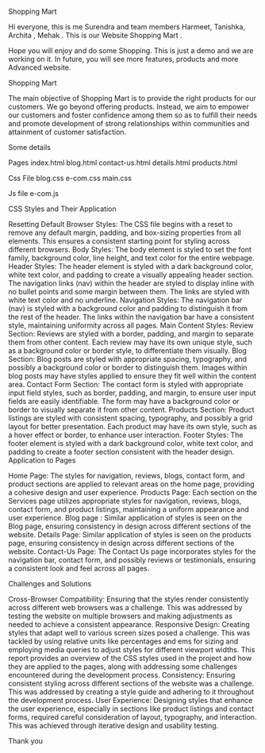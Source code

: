 Shopping Mart

Hi everyone, this is me Surendra and team members Harmeet, Tanishka, Archita , Mehak . 
This is our Website Shopping Mart .

Hope you will enjoy and do some Shopping. 
This is just a demo and we are working on it.
In future, you will see more features, products and more Advanced website.

Shopping Mart  

The main objective of Shopping Mart is to provide the right products for our customers. We go beyond offering products. 
Instead, we aim to empower our customers and foster confidence among them so as to fulfill their needs and promote development
of strong relationships within communities and attainment of customer
satisfaction.




Some details

Pages
index.html
blog.html
contact-us.html
details.html
products.html

Css File
blog.css
e-com.css
main.css

Js file
e-com.js

 CSS Styles and Their Application

Resetting Default Browser Styles: The CSS file begins with a reset to remove any default margin, padding, and box-sizing properties from all elements. This ensures a consistent starting point for styling across different browsers.
Body Styles: The body element is styled to set the font family, background color, line height, and text color for the entire webpage.
Header Styles: The header element is styled with a dark background color, white text color, and padding to create a visually appealing header section. The navigation links (nav) within the header are styled to display inline with no bullet points and some margin between them. The links are styled with white text color and no underline.
Navigation Styles: The navigation bar (nav) is styled with a background color and padding to distinguish it from the rest of the header. The links within the navigation bar have a consistent style, maintaining uniformity across all pages.
Main Content Styles:
Review Section: Reviews are styled with a border, padding, and margin to separate them from other content. Each review may have its own unique style, such as a background color or border style, to differentiate them visually.
Blog Section: Blog posts are styled with appropriate spacing, typography, and possibly a background color or border to distinguish them. Images within blog posts may have styles applied to ensure they fit well within the content area.
Contact Form Section: The contact form is styled with appropriate input field styles, such as border, padding, and margin, to ensure user input fields are easily identifiable. The form may have a background color or border to visually separate it from other content.
Products Section: Product listings are styled with consistent spacing, typography, and possibly a grid layout for better presentation. Each product may have its own style, such as a hover effect or border, to enhance user interaction.
Footer Styles: The footer element is styled with a dark background color, white text color, and padding to create a footer section consistent with the header design.
Application to Pages

Home Page: The styles for navigation, reviews, blogs, contact form, and product sections are applied to relevant areas on the home page, providing a cohesive design and user experience.
Products Page: Each section on the Services page utilizes appropriate styles for navigation, reviews, blogs, contact form, and product listings, maintaining a uniform appearance and user experience.
Blog page : Similar application of styles is seen on the Blog page, ensuring consistency in design across different sections of the website.
Details Page: Similar application of styles is seen on the products page, ensuring consistency in design across different sections of the website.
Contact-Us Page: The Contact Us page incorporates styles for the navigation bar, contact form, and possibly reviews or testimonials, ensuring a consistent look and feel across all pages.




Challenges and Solutions

Cross-Browser Compatibility: Ensuring that the styles render consistently across different web browsers was a challenge. This was addressed by testing the website on multiple browsers and making adjustments as needed to achieve a consistent appearance.
Responsive Design: Creating styles that adapt well to various screen sizes posed a challenge. 
This was tackled by using relative units like percentages and ems for sizing and 
employing media queries to adjust styles for different viewport widths.
This report provides an overview of the CSS styles used in the project and how they are applied to the pages, 
along with addressing some challenges encountered during the development process.
Consistency: Ensuring consistent styling across different sections of the website was a challenge. 
This was addressed by creating a style guide and adhering to it throughout the development process.
User Experience: Designing styles that enhance the user experience, especially in sections like product listings and contact forms, required careful consideration of layout, typography, and interaction. 
This was achieved through iterative design and usability testing.




Thank you

